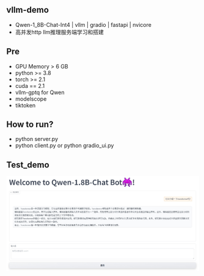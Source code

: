 ## vllm-demo

* Qwen-1_8B-Chat-Int4 | vllm | gradio | fastapi | nvicore
* 高并发http llm推理服务端学习和搭建

## Pre

* GPU Memory > 6 GB
* python >= 3.8
* torch >= 2.1
* cuda == 2.1
* vllm-gptq for Qwen
* modelscope
* tiktoken

## How to run?

* python server.py
* python client.py or python gradio_ui.py

## Test_demo
![Demo Image](https://github.com/BigPrestigee/CreatiLLMServer/blob/main/demo.jpg?raw=true)

